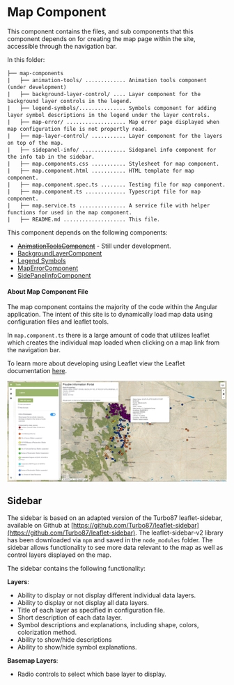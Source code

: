 # Map Component

This component contains the files, and sub components that this component depends on for creating the map page within the site, accessible through the navigation bar. 

In this folder:

```
├── map-components
|   ├── animation-tools/ ............. Animation tools component (under development)
|   ├── background-layer-control/ .... Layer component for the background layer controls in the legend.
|   ├── legend-symbols/............... Symbols component for adding layer symbol descriptions in the legend under the layer controls. 
|   ├── map-error/ ................... Map error page displayed when map configuration file is not propertly read.
|   ├── map-layer-control/ ........... Layer component for the layers on top of the map.
|   ├── sidepanel-info/ .............. Sidepanel info component for the info tab in the sidebar.
|   ├── map.components.css ........... Stylesheet for map component.
|   ├── map.component.html ........... HTML template for map component.
|   ├── map.component.spec.ts ........ Testing file for map component.
|   ├── map.component.ts ............. Typescript file for map component.
|   ├── map.service.ts ............... A service file with helper functions for used in the map component.
|   ├── README.md .................... This file.
```



This component depends on the following components:

* ~~[AnimationToolsComponent](animation-tools/README.md)~~ - Still under development.
* [BackgroundLayerComponent](background-layer-control/README.md)
* [Legend Symbols](legend-symbols/README.md)
* [MapErrorComponent](map-error/README.md)
* [SidePanelInfoComponent](sidepanel-info/README.md)

#### About Map Component File ####

The map component contains the majority of the code within the Angular application. The intent of this site is to dynamically load map data using configuration files and leaflet tools.

In `map.component.ts` there is a large amount of code that utilizes leaflet which creates the individual map loaded when clicking on a map link from the navigation bar.

To learn more about developing using Leaflet view the Leaflet documentation [here](<https://leafletjs.com/reference-1.5.0.html>).

![map](../../../../doc/images/map.png)

## Sidebar

The sidebar is based on an adapted version of the Turbo87 leaflet-sidebar, available on Github at [https://github.com/Turbo87/leaflet-sidebar](https://github.com/Turbo87/leaflet-sidebar).  The leaflet-sidebar-v2 library has been downloaded via `npm` and saved in the `node_modules` folder. The sidebar allows functionality to see more data relevant to the map as well as control layers displayed on the map.

The sidebar contains the following functionality:

**Layers**:

- Ability to display or not display different individual data layers.
- Ability to display or not display all data layers.
- Title of each layer as specified in configuration file.
- Short description of each data layer.
- Symbol descriptions and explanations, including shape, colors, colorization method.
- Ability to show/hide descriptions
- Ability to show/hide symbol explanations.

**Basemap Layers**:

- Radio controls to select which base layer to display.